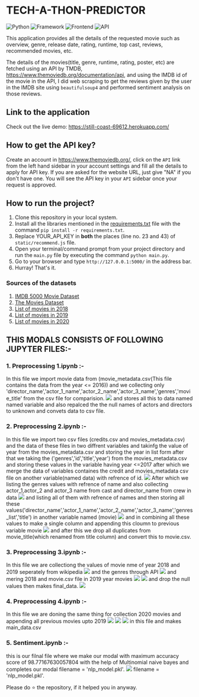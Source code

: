 # TECH-A-THON-PREDICTOR

![Python](https://img.shields.io/badge/Python-3.8-blueviolet)
![Framework](https://img.shields.io/badge/Framework-Flask-red)
![Frontend](https://img.shields.io/badge/Frontend-HTML/CSS/JS-green)
![API](https://img.shields.io/badge/API-TMDB-fcba03)

This application provides all the details of the requested movie such as overview, genre, release date, rating, runtime, top cast, reviews, recommended movies, etc.

The details of the movies(title, genre, runtime, rating, poster, etc) are fetched using an API by TMDB, https://www.themoviedb.org/documentation/api, and using the IMDB id of the movie in the API, I did web scraping to get the reviews given by the user in the IMDB site using `beautifulsoup4` and performed sentiment analysis on those reviews.

## Link to the application

Check out the live demo: https://still-coast-69612.herokuapp.com/


## How to get the API key?

Create an account in https://www.themoviedb.org/, click on the `API` link from the left hand sidebar in your account settings and fill all the details to apply for API key. If you are asked for the website URL, just give "NA" if you don't have one. You will see the API key in your `API` sidebar once your request is approved.

## How to run the project?

1. Clone this repository in your local system.
2. Install all the libraries mentioned in the [requirements.txt](https://github.com/kishan0725/The-Movie-Cinema/blob/master/requirements.txt) file with the command `pip install -r requirements.txt`.
3. Replace YOUR_API_KEY in **both** the places (line no. 23 and 43) of `static/recommend.js` file.
4. Open your terminal/command prompt from your project directory and run the `main.py` file by executing the command `python main.py`.
5. Go to your browser and type `http://127.0.0.1:5000/` in the address bar.
6. Hurray! That's it.

### Sources of the datasets 

1. [IMDB 5000 Movie Dataset](https://www.kaggle.com/carolzhangdc/imdb-5000-movie-dataset)
2. [The Movies Dataset](https://www.kaggle.com/rounakbanik/the-movies-dataset)
3. [List of movies in 2018](https://en.wikipedia.org/wiki/List_of_American_films_of_2018)
4. [List of movies in 2019](https://en.wikipedia.org/wiki/List_of_American_films_of_2019)
5. [List of movies in 2020](https://en.wikipedia.org/wiki/List_of_American_films_of_2020)

## THIS MODALS CONSISTS OF FOLLOWING JUPYTER FILES:- 
### 1. Preprocessing 1.ipynb :- 
In this file we import movie data from (movie_metadata.csv(This file contains the data from the year <= 2016)) and we collecting only 'director_name','actor_1_name','actor_2_name','actor_3_name','genres','movie_title' from the csv file for comparision. 
<img src="https://github.com/nikhilGupta1209/Predictor/blob/main/notebook%20screenshots/Screenshot%20(245).png" align="centre">
and stores all this to data named named variable and also repalced the the null names of actors and directors to unknown and convets data to csv file.

### 2. Preprocessing 2.ipynb :- 
In this file we import two csv files (credits.csv and movies_metadata.csv) and the data of these files in two diffrent variables and takinfg the value of year from the movies_metadata.csv and storing the year in list form after that we taking the ('genres','id','title','year') from the movies_metadata.csv and storing these values in the variable having year <=2017 after which we merge the data of variables containes the credit and movies_metadata csv file on another variable(named data) with refrence of id.
<img src="https://github.com/nikhilGupta1209/Predictor/blob/main/notebook%20screenshots/Screenshot%20(259).png" align="centre">
After which we listing the genres values with refrence of name and also collecting actor_1,actor_2 and actor_3 name from cast and director_name from crew in data 
<img src="https://github.com/nikhilGupta1209/Predictor/blob/main/notebook%20screenshots/Screenshot%20(262).png" align="centre">
and listing all of them with refrence of names and then storing all these values('director_name','actor_1_name','actor_2_name','actor_3_name','genres_list','title') in another variable named (movie)
<img src="https://github.com/nikhilGupta1209/Predictor/blob/main/notebook%20screenshots/Screenshot%20(260).png" align="centre">
and in combining all these values to make a single column and appending this cloumn to previous variable movie
<img src="https://github.com/nikhilGupta1209/Predictor/blob/main/notebook%20screenshots/Screenshot%20(261).png" align="centre">
and after this we drop all duplicates from movie_title(which renamed from title column) and convert this to movie.csv.

### 3. Preprocessing 3.ipynb :- 
In this file we are collectiong the values of movie nme of year 2018 and 2019 seperately from wikipedia 
<img src="https://github.com/nikhilGupta1209/Predictor/blob/main/notebook%20screenshots/Screenshot%20(263).png" align="centre">
and the genres through API 
<img src="https://github.com/nikhilGupta1209/Predictor/blob/main/notebook%20screenshots/Screenshot%20(264).png" align="centre">
and mering 2018 and movie.csv file in 2019 year movies
<img src="https://github.com/nikhilGupta1209/Predictor/blob/main/notebook%20screenshots/Screenshot%20(265).png" align="centre"> 
<img src="https://github.com/nikhilGupta1209/Predictor/blob/main/notebook%20screenshots/Screenshot%20(266).png" align="centre">
and drop the null values then makes final_data.
<img src="https://github.com/nikhilGupta1209/Predictor/blob/main/notebook%20screenshots/Screenshot%20(267).png" align="centre">

### 4. Preprocessing 4.ipynb :- 
In this file we are doning the same thing for collection 2020 movies and appending all previous movies upto 2019
<img src="https://github.com/nikhilGupta1209/Predictor/blob/main/notebook%20screenshots/Screenshot%20(268).png" align="centre">
<img src="https://github.com/nikhilGupta1209/Predictor/blob/main/notebook%20screenshots/Screenshot%20(269).png" align="centre">
<img src="https://github.com/nikhilGupta1209/Predictor/blob/main/notebook%20screenshots/Screenshot%20(270).png" align="centre">
in this file and makes main_data.csv

### 5. Sentiment.ipynb :- 
this is our filnal file where we make our modal with maximum accuracy score of 
98.77167630057804 with the help of Multinomial naive bayes and completes our modal 
filename = 'nlp_model.pkl'.
<img src="https://github.com/nikhilGupta1209/Predictor/blob/main/notebook%20screenshots/Screenshot%20(271).png" align="centre">
filename = 'nlp_model.pkl'.
    
Please do ⭐ the repository, if it helped you in anyway.
